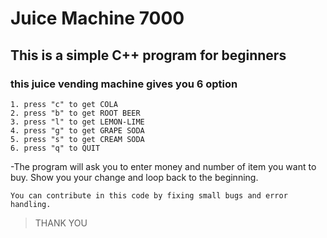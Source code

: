 # Juice Machine 7000
## This is a simple C++ program for beginners
 
### this juice vending machine gives you 6 option 
```
1. press "c" to get COLA
2. press "b" to get ROOT BEER
3. press "l" to get LEMON-LIME
4. press "g" to get GRAPE SODA
5. press "s" to get CREAM SODA
6. press "q" to QUIT
```
-The program will ask you to enter money and number of item you want to buy.
Show you your change and loop back to the beginning.

`You can contribute in this code by fixing small bugs and error handling.`
>THANK YOU
